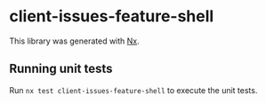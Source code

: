 # client-issues-feature-shell

This library was generated with [Nx](https://nx.dev).

## Running unit tests

Run `nx test client-issues-feature-shell` to execute the unit tests.
